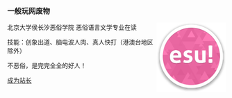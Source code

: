 ### 一般玩网废物

<img width="160px" align="right" src="https://raw.githubusercontent.com/ESUAdmin/ESUAdmin/master/esulogo.png">

北京大学侯长汐恶俗学院 恶俗语言文学专业在读

技能：创象出道、脑电波人肉、真人快打（港澳台地区除外）

不恶俗，是完完全全的好人！

[成为站长](https://github.com/ESUAdmin/ESUAdmin/fork)
